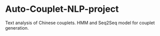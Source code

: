 # Auto-Couplet-NLP-project
Text analysis of Chinese couplets. HMM and Seq2Seq model for couplet generation.
